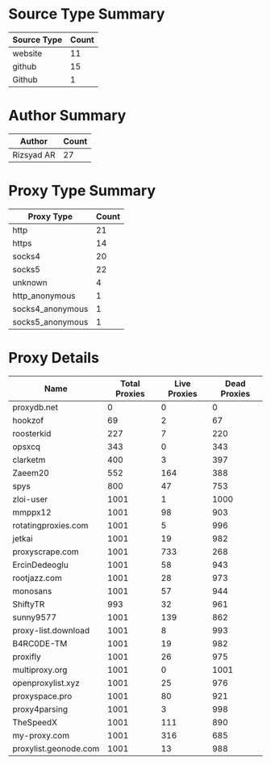 # Source Type Summary

| Source Type | Count |
|-------------|-------|
| website | 11 |
| github | 15 |
| Github | 1 |


# Author Summary

| Author | Count |
|--------|-------|
| Rizsyad AR | 27 |


# Proxy Type Summary

| Proxy Type | Count |
|------------|-------|
| http | 21 |
| https | 14 |
| socks4 | 20 |
| socks5 | 22 |
| unknown | 4 |
| http_anonymous | 1 |
| socks4_anonymous | 1 |
| socks5_anonymous | 1 |


# Proxy Details

| Name | Total Proxies | Live Proxies | Dead Proxies |
|------|---------------|--------------|---------------|
| proxydb.net | 0 | 0 | 0 |
| hookzof | 69 | 2 | 67 |
| roosterkid | 227 | 7 | 220 |
| opsxcq | 343 | 0 | 343 |
| clarketm | 400 | 3 | 397 |
| Zaeem20 | 552 | 164 | 388 |
| spys | 800 | 47 | 753 |
| zloi-user | 1001 | 1 | 1000 |
| mmppx12 | 1001 | 98 | 903 |
| rotatingproxies.com | 1001 | 5 | 996 |
| jetkai | 1001 | 19 | 982 |
| proxyscrape.com | 1001 | 733 | 268 |
| ErcinDedeoglu | 1001 | 58 | 943 |
| rootjazz.com | 1001 | 28 | 973 |
| monosans | 1001 | 57 | 944 |
| ShiftyTR | 993 | 32 | 961 |
| sunny9577 | 1001 | 139 | 862 |
| proxy-list.download | 1001 | 8 | 993 |
| B4RC0DE-TM | 1001 | 19 | 982 |
| proxifly | 1001 | 26 | 975 |
| multiproxy.org | 1001 | 0 | 1001 |
| openproxylist.xyz | 1001 | 25 | 976 |
| proxyspace.pro | 1001 | 80 | 921 |
| proxy4parsing | 1001 | 3 | 998 |
| TheSpeedX | 1001 | 111 | 890 |
| my-proxy.com | 1001 | 316 | 685 |
| proxylist.geonode.com | 1001 | 13 | 988 |
